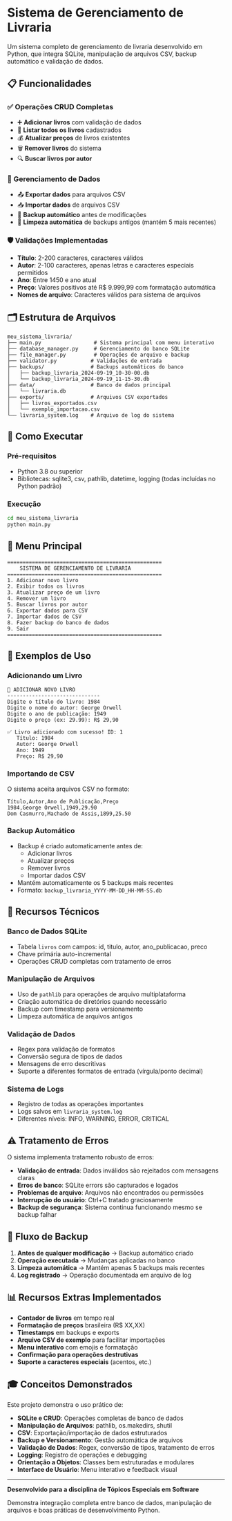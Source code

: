 # Sistema de Gerenciamento de Livraria

Um sistema completo de gerenciamento de livraria desenvolvido em Python, que integra SQLite, manipulação de arquivos CSV, backup automático e validação de dados.

## 📋 Funcionalidades

### ✅ Operações CRUD Completas
- ➕ **Adicionar livros** com validação de dados
- 📖 **Listar todos os livros** cadastrados
- 💰 **Atualizar preços** de livros existentes
- 🗑️ **Remover livros** do sistema
- 🔍 **Buscar livros por autor**

### 💾 Gerenciamento de Dados
- 📤 **Exportar dados** para arquivos CSV
- 📥 **Importar dados** de arquivos CSV
- 🔄 **Backup automático** antes de modificações
- 🧹 **Limpeza automática** de backups antigos (mantém 5 mais recentes)

### 🛡️ Validações Implementadas
- **Título**: 2-200 caracteres, caracteres válidos
- **Autor**: 2-100 caracteres, apenas letras e caracteres especiais permitidos
- **Ano**: Entre 1450 e ano atual
- **Preço**: Valores positivos até R$ 9.999,99 com formatação automática
- **Nomes de arquivo**: Caracteres válidos para sistema de arquivos

## 🗂️ Estrutura de Arquivos

```
meu_sistema_livraria/
├── main.py                 # Sistema principal com menu interativo
├── database_manager.py     # Gerenciamento do banco SQLite
├── file_manager.py         # Operações de arquivo e backup
├── validator.py           # Validações de entrada
├── backups/               # Backups automáticos do banco
│   ├── backup_livraria_2024-09-19_10-30-00.db
│   └── backup_livraria_2024-09-19_11-15-30.db
├── data/                  # Banco de dados principal
│   └── livraria.db
├── exports/               # Arquivos CSV exportados
│   ├── livros_exportados.csv
│   └── exemplo_importacao.csv
└── livraria_system.log    # Arquivo de log do sistema
```

## 🚀 Como Executar

### Pré-requisitos
- Python 3.8 ou superior
- Bibliotecas: sqlite3, csv, pathlib, datetime, logging (todas incluídas no Python padrão)

### Execução
```bash
cd meu_sistema_livraria
python main.py
```

## 📖 Menu Principal

```
==================================================
    SISTEMA DE GERENCIAMENTO DE LIVRARIA
==================================================
1. Adicionar novo livro
2. Exibir todos os livros
3. Atualizar preço de um livro
4. Remover um livro
5. Buscar livros por autor
6. Exportar dados para CSV
7. Importar dados de CSV
8. Fazer backup do banco de dados
9. Sair
==================================================
```

## 🎯 Exemplos de Uso

### Adicionando um Livro
```
📖 ADICIONAR NOVO LIVRO
------------------------------
Digite o título do livro: 1984
Digite o nome do autor: George Orwell
Digite o ano de publicação: 1949
Digite o preço (ex: 29.99): R$ 29,90

✅ Livro adicionado com sucesso! ID: 1
   Título: 1984
   Autor: George Orwell
   Ano: 1949
   Preço: R$ 29,90
```

### Importando de CSV
O sistema aceita arquivos CSV no formato:
```csv
Título,Autor,Ano de Publicação,Preço
1984,George Orwell,1949,29.90
Dom Casmurro,Machado de Assis,1899,25.50
```

### Backup Automático
- Backup é criado automaticamente antes de:
  - Adicionar livros
  - Atualizar preços
  - Remover livros
  - Importar dados CSV
- Mantém automaticamente os 5 backups mais recentes
- Formato: `backup_livraria_YYYY-MM-DD_HH-MM-SS.db`

## 🔧 Recursos Técnicos

### Banco de Dados SQLite
- Tabela `livros` com campos: id, titulo, autor, ano_publicacao, preco
- Chave primária auto-incremental
- Operações CRUD completas com tratamento de erros

### Manipulação de Arquivos
- Uso de `pathlib` para operações de arquivo multiplataforma
- Criação automática de diretórios quando necessário
- Backup com timestamp para versionamento
- Limpeza automática de arquivos antigos

### Validação de Dados
- Regex para validação de formatos
- Conversão segura de tipos de dados
- Mensagens de erro descritivas
- Suporte a diferentes formatos de entrada (vírgula/ponto decimal)

### Sistema de Logs
- Registro de todas as operações importantes
- Logs salvos em `livraria_system.log`
- Diferentes níveis: INFO, WARNING, ERROR, CRITICAL

## ⚠️ Tratamento de Erros

O sistema implementa tratamento robusto de erros:
- **Validação de entrada**: Dados inválidos são rejeitados com mensagens claras
- **Erros de banco**: SQLite errors são capturados e logados
- **Problemas de arquivo**: Arquivos não encontrados ou permissões
- **Interrupção do usuário**: Ctrl+C tratado graciosamente
- **Backup de segurança**: Sistema continua funcionando mesmo se backup falhar

## 🔄 Fluxo de Backup

1. **Antes de qualquer modificação** → Backup automático criado
2. **Operação executada** → Mudanças aplicadas no banco
3. **Limpeza automática** → Mantém apenas 5 backups mais recentes
4. **Log registrado** → Operação documentada em arquivo de log

## 📊 Recursos Extras Implementados

- **Contador de livros** em tempo real
- **Formatação de preços** brasileira (R$ XX,XX)
- **Timestamps** em backups e exports
- **Arquivo CSV de exemplo** para facilitar importações
- **Menu interativo** com emojis e formatação
- **Confirmação para operações destrutivas**
- **Suporte a caracteres especiais** (acentos, etc.)

## 🎓 Conceitos Demonstrados

Este projeto demonstra o uso prático de:
- **SQLite e CRUD**: Operações completas de banco de dados
- **Manipulação de Arquivos**: pathlib, os.makedirs, shutil
- **CSV**: Exportação/importação de dados estruturados
- **Backup e Versionamento**: Gestão automática de arquivos
- **Validação de Dados**: Regex, conversão de tipos, tratamento de erros
- **Logging**: Registro de operações e debugging
- **Orientação a Objetos**: Classes bem estruturadas e modulares
- **Interface de Usuário**: Menu interativo e feedback visual

---

**Desenvolvido para a disciplina de Tópicos Especiais em Software** 

Demonstra integração completa entre banco de dados, manipulação de arquivos e boas práticas de desenvolvimento Python.